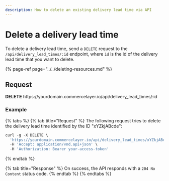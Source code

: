 ```yaml
---
description: How to delete an existing delivery lead time via API
---
```


# Delete a delivery lead time

To delete a delivery lead time, send a `DELETE` request to the `/api/delivery_lead_times/:id` endpoint, where `id` is the id of the delivery lead time that you want to delete.

{% page-ref page="../../deleting-resources.md" %}

## Request

**DELETE** https://<i></i>yourdomain.commercelayer.io/api/delivery_lead_times/:id

### Example

{% tabs %}
{% tab title="Request" %}
The following request tries to delete the delivery lead time identified by the ID "xYZkjABcde":

```javascript
curl -g -X DELETE \
  'https://yourdomain.commercelayer.io/api/delivery_lead_times/xYZkjABcde' \
  -H 'Accept: application/vnd.api+json' \
  -H 'Authorization: Bearer your-access-token'
```
{% endtab %}

{% tab title="Response" %}
On success, the API responds with a `204 No Content` status code.
{% endtab %}
{% endtabs %}

